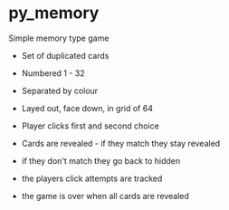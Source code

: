 # py_memory

Simple memory type game

* Set of duplicated cards

* Numbered 1 - 32

* Separated by colour

* Layed out, face down, in grid of 64

* Player clicks first and second choice

* Cards are revealed - if they match they stay revealed

* if they don't match they go back to hidden

* the players click attempts are tracked

* the game is over when all cards are revealed

